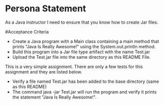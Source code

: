 # Persona Statement
As a Java instructor I need to ensure that you know how to create Jar files.

#Acceptance Criteria
-   Create a Java program with a Main class containing a main method that prints "Java Is Really Awesome!" using the System.out.println method.
-   Build this program into a Jar file type artifact with the name Test.jar
-   Upload the Test.jar file into the same directory as this README File.

This is a very simple assignment.  There are only a few tests for this assignment and they are listed below.
-  Verify a file named Test.jar has been added to the base directory (same as this README)
-  The command java -jar Test.jar will run the program and verify it prints the statement "Java Is Really Awesome!".
